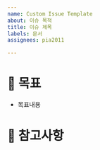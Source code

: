 ```yaml
---
name: Custom Issue Template
about: 이슈 목적
title: 이슈 제목
labels: 문서
assignees: pia2011

---
```


# 🚀 목표
- 목표내용

# 💬 참고사항
